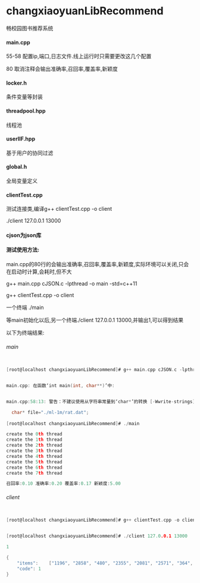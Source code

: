 # changxiaoyuanLibRecommend
畅校园图书推荐系统

#### main.cpp
55-58 配置ip,端口,日志文件.线上运行时只需要更改这几个配置

80 取消注释会输出准确率,召回率,覆盖率,新颖度

#### locker.h
条件变量等封装

#### threadpool.hpp
线程池

#### userIIF.hpp
基于用户的协同过滤

#### global.h
全局变量定义

#### clientTest.cpp
测试连接类,编译g++ clientTest.cpp -o client

./client 127.0.0.1 13000

#### cjson为json库

#### 测试使用方法:
main.cpp的80行的会输出准确率,召回率,覆盖率,新颖度,实际环境可以关闭,只会在启动时计算,会耗时,但不大

g++ main.cpp cJSON.c -lpthread -o main -std=c++11

g++ clientTest.cpp -o client

一个终端 ./main

等main初始化以后,另一个终端./client 127.0.0.1 13000,并输出1,可以得到结果

以下为终端结果:

###### main
```c

[root@localhost changxiaoyuanLibRecommend]# g++ main.cpp cJSON.c -lpthread -o main -std=c++11


main.cpp: 在函数‘int main(int, char**)’中:


main.cpp:58:13: 警告：不建议使用从字符串常量到‘char*’的转换 [-Wwrite-strings]

  char* file="./ml-1m/rat.dat";
  
[root@localhost changxiaoyuanLibRecommend]# ./main

create the 0th thread
create the 1th thread
create the 2th thread
create the 3th thread
create the 4th thread
create the 5th thread
create the 6th thread
create the 7th thread

召回率:0.10 准确率:0.20 覆盖率:0.17 新颖度:5.00

```

###### client
```c

[root@localhost changxiaoyuanLibRecommend]# g++ clientTest.cpp -o client


[root@localhost changxiaoyuanLibRecommend]# ./client 127.0.0.1 13000

1

{
	"items":	["1196", "2858", "480", "2355", "2081", "2571", "364", "2078", "2096", "2396"],
	"code":	1
}

```
